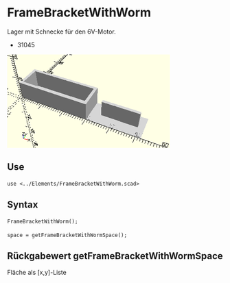 # FrameBracketWithWorm
Lager mit Schnecke für den 6V-Motor.
- 31045

![FrameBracketWithWorm](../../images/FrameBracketWithWorm.png)

## Use
```
use <../Elements/FrameBracketWithWorm.scad>
```

## Syntax
```
FrameBracketWithWorm();

space = getFrameBracketWithWormSpace();
```

## Rückgabewert getFrameBracketWithWormSpace
Fläche als \[x,y]-Liste